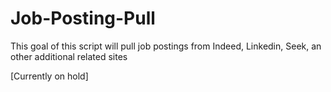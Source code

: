 # Job-Posting-Pull

This goal of this script will pull job postings from Indeed, Linkedin, Seek, an other additional related sites

[Currently on hold] 
